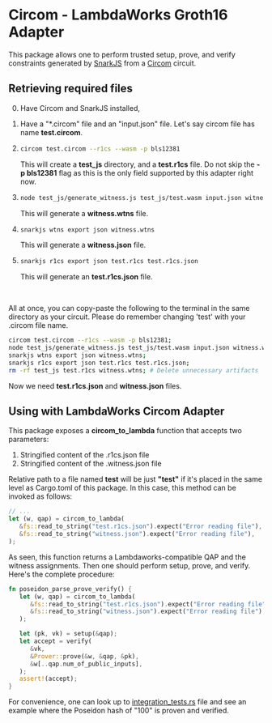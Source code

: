# Circom - LambdaWorks Groth16 Adapter

This package allows one to perform trusted setup, prove, and verify constraints generated by [SnarkJS](https://github.com/iden3/snarkjs) from a [Circom](https://github.com/iden3/circom) circuit.

## Retrieving required files

0. Have Circom and SnarkJS installed,

1. Have a "\*.circom" file and an "input.json" file. Let's say circom file has name **test.circom**.
2. ```bash
   circom test.circom --r1cs --wasm -p bls12381
   ```

   This will create a **test_js** directory, and a **test.r1cs** file. Do not skip the **-p bls12381** flag as this is the only field supported by this adapter right now.

3. ```bash
   node test_js/generate_witness.js test_js/test.wasm input.json witness.wtns
   ```

   This will generate a **witness.wtns** file.

4. ```bash
   snarkjs wtns export json witness.wtns
   ```

   This will generate a **witness.json** file.

5. ```bash
   snarkjs r1cs export json test.r1cs test.r1cs.json
   ```
   This will generate an **test.r1cs.json** file.

<br>

All at once, you can copy-paste the following to the terminal in the same directory as your circuit. Please do remember changing 'test' with your .circom file name.

```bash
circom test.circom --r1cs --wasm -p bls12381;
node test_js/generate_witness.js test_js/test.wasm input.json witness.wtns;
snarkjs wtns export json witness.wtns;
snarkjs r1cs export json test.r1cs test.r1cs.json;
rm -rf test_js test.r1cs witness.wtns; # Delete unnecessary artifacts
```

Now we need **test.r1cs.json** and **witness.json** files.

## Using with LambdaWorks Circom Adapter

This package exposes a **circom_to_lambda** function that accepts two parameters:

1. Stringified content of the .r1cs.json file
2. Stringified content of the .witness.json file

Relative path to a file named **test** will be just **"test"** if it's placed in the same level as Cargo.toml of this package. In this case, this method can be invoked as follows:

```rust
// ...
let (w, qap) = circom_to_lambda(
   &fs::read_to_string("test.r1cs.json").expect("Error reading file"),
   &fs::read_to_string("witness.json").expect("Error reading file"),
);
```

As seen, this function returns a Lambdaworks-compatible QAP and the witness assignments. Then one should perform setup, prove, and verify. Here's the complete procedure:

```rust
fn poseidon_parse_prove_verify() {
   let (w, qap) = circom_to_lambda(
      &fs::read_to_string("test.r1cs.json").expect("Error reading file"),
      &fs::read_to_string("witness.json").expect("Error reading file"),
   );

   let (pk, vk) = setup(&qap);
   let accept = verify(
      &vk,
      &Prover::prove(&w, &qap, &pk),
      &w[..qap.num_of_public_inputs],
   );
   assert!(accept);
}
```

For convenience, one can look up to [integration_tests.rs](integration_tests.rs) file and see an example where the Poseidon hash of "100" is proven and verified.
